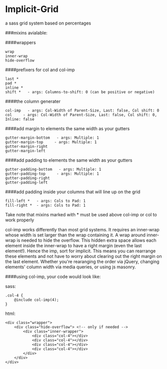 Implicit-Grid
=============

a sass grid system based on percentages

###mixins avialable:

####wrappers

    wrap
    inner-wrap
    hide-overflow
    
####prefixers for col and col-imp

    last *
    pad *
    inline *
    shift *   - args: Columns-to-shift: 0 (can be positive or negative)
    
####the column generater

    col-imp   - args: Col-Width of Parent-Size, Last: false, Col shift: 0
    col     - args: Col-Width of Parent-Size, Last: false, Col shift: 0, Inline: false

####add margin to elements the same width as your gutters

    gutter-margin-bottom   - args: Multiple: 1
    gutter-margin-top     - args: Multiple: 1
    gutter-margin-right 
    gutter-margin-left   

####add padding to elements the same width as your gutters

    gutter-padding-bottom   - args: Multiple: 1
    gutter-padding-top     - args: Multiple: 1
    gutter-padding-right 
    gutter-padding-left 
    
####add padding inside your columns that will line up on the grid

    fill-left *   - args: Cols to Pad: 1
    fill-right *  - args: Cols to Pad: 1

Take note that mixins marked with * must be used above col-imp or col to work properly


col-imp works differently than most grid systems. It requires an inner-wrap whose width is set larger than the wrap containing it. A wrap around inner-wrap is needed to hide the overflow. This hidden extra space allows each element inside the inner-wrap to have a right margin (even the last element!). Hence the imp, sort for implicit. This means you can rearrange these elements and not have to worry about clearing out the right margin on the last element. Whether you're rearanging the order via jQuery, changing elements' column width via media queries, or using js masonry.

####using col-imp, your code would look like:

sass:

    .col-4 {
        @include col-imp(4);
    }
    
html:

    <div class="wrapper">
        <div class="hide-overflow"> <!-- only if needed -->
            <div class="inner-wrapper">
                <div class="col-4"></div>
                <div class="col-4"></div>
                <div class="col-4"></div>
                <div class="col-4"></div>
            </div>
        </div>
    </div>
